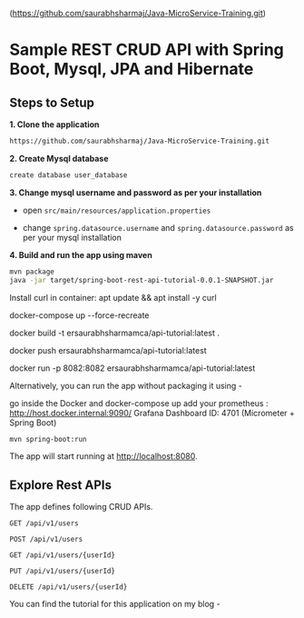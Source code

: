 (https://github.com/saurabhsharmaj/Java-MicroService-Training.git)

# Sample REST CRUD API with Spring Boot, Mysql, JPA and Hibernate 

## Steps to Setup

**1. Clone the application**

```bash
https://github.com/saurabhsharmaj/Java-MicroService-Training.git
```

**2. Create Mysql database**
```bash
create database user_database
```

**3. Change mysql username and password as per your installation**

+ open `src/main/resources/application.properties`

+ change `spring.datasource.username` and `spring.datasource.password` as per your mysql installation

**4. Build and run the app using maven**

```bash
mvn package
java -jar target/spring-boot-rest-api-tutorial-0.0.1-SNAPSHOT.jar

```
Install curl in container: apt update && apt install -y curl

docker-compose up --force-recreate

docker build -t ersaurabhsharmamca/api-tutorial:latest .

docker push ersaurabhsharmamca/api-tutorial:latest

docker run -p 8082:8082 ersaurabhsharmamca/api-tutorial:latest

Alternatively, you can run the app without packaging it using -



go inside the Docker and docker-compose up
add your prometheus : http://host.docker.internal:9090/
Grafana Dashboard ID: 4701 (Micrometer + Spring Boot)

```bash
mvn spring-boot:run
```

The app will start running at <http://localhost:8080>.

## Explore Rest APIs

The app defines following CRUD APIs.

    GET /api/v1/users
    
    POST /api/v1/users
    
    GET /api/v1/users/{userId}
    
    PUT /api/v1/users/{userId}
    
    DELETE /api/v1/users/{userId}

You can find the tutorial for this application on my blog -

